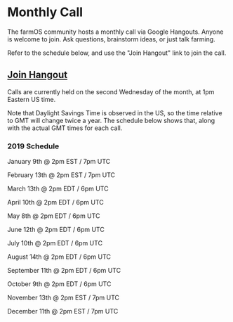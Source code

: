 # Monthly Call

The farmOS community hosts a monthly call via Google Hangouts. Anyone is
welcome to join. Ask questions, brainstorm ideas, or just talk farming.

Refer to the schedule below, and use the "Join Hangout" link to join the call.

## [Join Hangout]

Calls are currently held on the second Wednesday of the month, at 1pm Eastern
US time.

Note that Daylight Savings Time is observed in the US, so the time relative to
GMT will change twice a year. The schedule below shows that, along with the
actual GMT times for each call.

### 2019 Schedule

January 9th @ 2pm EST / 7pm UTC

February 13th @ 2pm EST / 7pm UTC

March 13th @ 2pm EDT / 6pm UTC

April 10th @ 2pm EDT / 6pm UTC

May 8th @ 2pm EDT / 6pm UTC

June 12th @ 2pm EDT / 6pm UTC

July 10th @ 2pm EDT / 6pm UTC

August 14th @ 2pm EDT / 6pm UTC

September 11th @ 2pm EDT / 6pm UTC

October 9th @ 2pm EDT / 6pm UTC

November 13th @ 2pm EST / 7pm UTC

December 11th @ 2pm EST / 7pm UTC

[Join Hangout]: https://hangouts.google.com/hangouts/_/farmier.com/farmos-monthly

